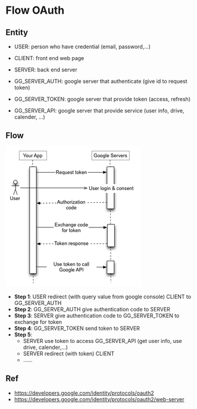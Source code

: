 # Flow OAuth

## Entity

- USER: person who have credential (email, password,...)

- CLIENT: front end web page
- SERVER: back end server

- GG_SERVER_AUTH: google server that authenticate (give id to request token)
- GG_SERVER_TOKEN: google server that provide token (access, refresh)
- GG_SERVER_API: google server that provide service (user info, drive, calender, ...)

## Flow

![Authentication Flow](/flow.png "Authentication flow")

- **Step 1**: USER redirect (with query value from google console) CLIENT to GG_SERVER_AUTH
- **Step 2**: GG_SERVER_AUTH give authentication code to SERVER
- **Step 3**: SERVER give authentication code to GG_SERVER_TOKEN to exchange for token
- **Step 4**: GG_SERVER_TOKEN send token to SERVER
- **Step 5**:
  - SERVER use token to access GG_SERVER_API (get user info, use drive, calender,...)
  - SERVER redirect (with token) CLIENT
  - ......

## Ref

- https://developers.google.com/identity/protocols/oauth2
- https://developers.google.com/identity/protocols/oauth2/web-server
